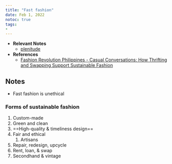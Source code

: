 ```yaml
---
title: "Fast fashion"
date: Feb 1, 2022
notoc: true
tags:
- 
---
```


- **Relevant Notes**
	- [plenitude](notes/environmental-educ/plenitude)
- **References**
	- [Fashion Revolution Philippines - Casual Conversations: How Thrifting and Swapping Support Sustainable Fashion](https://www.facebook.com/fashrevphilippines/videos/289341062057823)


## Notes
- Fast fashion is unethical

### Forms of sustainable fashion
1. Custom-made
2. Green and clean
3. ==High-quality & timeliness design==
4. Fair and ethical
	1. Artisans
5. Repair, redesign, upcycle
6. Rent, loan, & swap
7. Secondhand & vintage